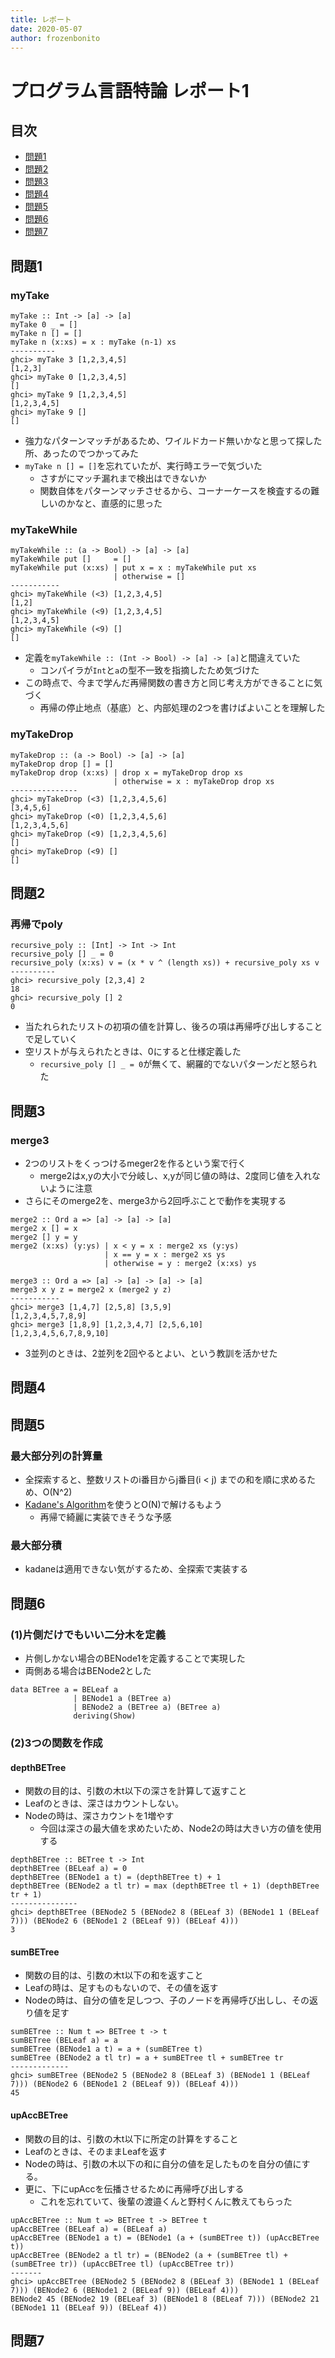 ```yaml
---
title: レポート
date: 2020-05-07
author: frozenbonito
---
```

# プログラム言語特論 レポート1

## 目次
- [問題1](#問題1)
- [問題2](#問題2)
- [問題3](#問題3)
- [問題4](#問題4)
- [問題5](#問題5)
- [問題6](#問題6)
- [問題7](#問題7)

## 問題1
### myTake
```
myTake :: Int -> [a] -> [a]
myTake 0 _ = []
myTake n [] = []
myTake n (x:xs) = x : myTake (n-1) xs
----------
ghci> myTake 3 [1,2,3,4,5]
[1,2,3]
ghci> myTake 0 [1,2,3,4,5]
[]
ghci> myTake 9 [1,2,3,4,5]
[1,2,3,4,5]
ghci> myTake 9 []
[]
```
- 強力なパターンマッチがあるため、ワイルドカード無いかなと思って探した所、あったのでつかってみた
- `myTake n [] = []`を忘れていたが、実行時エラーで気づいた
  - さすがにマッチ漏れまで検出はできないか
  - 関数自体をパターンマッチさせるから、コーナーケースを検査するの難しいのかなと、直感的に思った

### myTakeWhile
```
myTakeWhile :: (a -> Bool) -> [a] -> [a]
myTakeWhile put []     = []
myTakeWhile put (x:xs) | put x = x : myTakeWhile put xs
                       | otherwise = []
-----------
ghci> myTakeWhile (<3) [1,2,3,4,5]
[1,2]
ghci> myTakeWhile (<9) [1,2,3,4,5]
[1,2,3,4,5]
ghci> myTakeWhile (<9) []
[]
```
- 定義を`myTakeWhile :: (Int -> Bool) -> [a] -> [a]`と間違えていた
  - コンパイラが`Int`と`a`の型不一致を指摘したため気づけた
- この時点で、今まで学んだ再帰関数の書き方と同じ考え方ができることに気づく
  - 再帰の停止地点（基底）と、内部処理の2つを書けばよいことを理解した

### myTakeDrop
```
myTakeDrop :: (a -> Bool) -> [a] -> [a]
myTakeDrop drop [] = []
myTakeDrop drop (x:xs) | drop x = myTakeDrop drop xs
                       | otherwise = x : myTakeDrop drop xs
---------------
ghci> myTakeDrop (<3) [1,2,3,4,5,6]
[3,4,5,6]
ghci> myTakeDrop (<0) [1,2,3,4,5,6]
[1,2,3,4,5,6]
ghci> myTakeDrop (<9) [1,2,3,4,5,6]
[]
ghci> myTakeDrop (<9) []
[]
```


## 問題2
### 再帰でpoly
```
recursive_poly :: [Int] -> Int -> Int
recursive_poly [] _ = 0
recursive_poly (x:xs) v = (x * v ^ (length xs)) + recursive_poly xs v
----------
ghci> recursive_poly [2,3,4] 2
18
ghci> recursive_poly [] 2
0
```
- 当たれられたリストの初項の値を計算し、後ろの項は再帰呼び出しすることで足していく
- 空リストが与えられたときは、0にすると仕様定義した
  - `recursive_poly [] _ = 0`が無くて、網羅的でないパターンだと怒られた

## 問題3
### merge3
- 2つのリストをくっつけるmeger2を作るという案で行く
  - merge2はx,yの大小で分岐し、x,yが同じ値の時は、2度同じ値を入れないように注意
- さらにそのmerge2を、merge3から2回呼ぶことで動作を実現する
```
merge2 :: Ord a => [a] -> [a] -> [a]
merge2 x [] = x
merge2 [] y = y
merge2 (x:xs) (y:ys) | x < y = x : merge2 xs (y:ys)
                     | x == y = x : merge2 xs ys
                     | otherwise = y : merge2 (x:xs) ys

merge3 :: Ord a => [a] -> [a] -> [a] -> [a]
merge3 x y z = merge2 x (merge2 y z)
-----------
ghci> merge3 [1,4,7] [2,5,8] [3,5,9]
[1,2,3,4,5,7,8,9]
ghci> merge3 [1,8,9] [1,2,3,4,7] [2,5,6,10]
[1,2,3,4,5,6,7,8,9,10]
```
- 3並列のときは、2並列を2回やるとよい、という教訓を活かせた

## 問題4
## 問題5
### 最大部分列の計算量
- 全探索すると、整数リストのi番目からj番目(i < j) までの和を順に求めるため、O(N^2)
- [Kadane's Algorithm](https://ajalab.github.io/2018/03/04/kadane.html)を使うとO(N)で解けるもよう
  - 再帰で綺麗に実装できそうな予感
### 最大部分積
- kadaneは適用できない気がするため、全探索で実装する

## 問題6
### (1)片側だけでもいい二分木を定義
- 片側しかない場合のBENode1を定義することで実現した
- 両側ある場合はBENode2とした
```
data BETree a = BELeaf a 
              | BENode1 a (BETree a)
              | BENode2 a (BETree a) (BETree a)
              deriving(Show)
```
### (2)3つの関数を作成
#### depthBETree
- 関数の目的は、引数の木t以下の深さを計算して返すこと
- Leafのときは、深さはカウントしない。
- Nodeの時は、深さカウントを1増やす
  - 今回は深さの最大値を求めたいため、Node2の時は大きい方の値を使用する
```
depthBETree :: BETree t -> Int
depthBETree (BELeaf a) = 0
depthBETree (BENode1 a t) = (depthBETree t) + 1
depthBETree (BENode2 a tl tr) = max (depthBETree tl + 1) (depthBETree tr + 1)
---------------
ghci> depthBETree (BENode2 5 (BENode2 8 (BELeaf 3) (BENode1 1 (BELeaf 7))) (BENode2 6 (BENode1 2 (BELeaf 9)) (BELeaf 4)))
3
```
#### sumBETree
- 関数の目的は、引数の木t以下の和を返すこと
- Leafの時は、足すものもないので、その値を返す
- Nodeの時は、自分の値を足しつつ、子のノードを再帰呼び出しし、その返り値を足す
```
sumBETree :: Num t => BETree t -> t
sumBETree (BELeaf a) = a
sumBETree (BENode1 a t) = a + (sumBETree t)
sumBETree (BENode2 a tl tr) = a + sumBETree tl + sumBETree tr
-------------
ghci> sumBETree (BENode2 5 (BENode2 8 (BELeaf 3) (BENode1 1 (BELeaf 7))) (BENode2 6 (BENode1 2 (BELeaf 9)) (BELeaf 4)))
45
```
#### upAccBETree
- 関数の目的は、引数の木t以下に所定の計算をすること
- Leafのときは、そのままLeafを返す
- Nodeの時は、引数の木以下の和に自分の値を足したものを自分の値にする。
- 更に、下にupAccを伝播させるために再帰呼び出しする
  - これを忘れていて、後輩の渡邉くんと野村くんに教えてもらった
```
upAccBETree :: Num t => BETree t -> BETree t
upAccBETree (BELeaf a) = (BELeaf a)
upAccBETree (BENode1 a t) = (BENode1 (a + (sumBETree t)) (upAccBETree t))
upAccBETree (BENode2 a tl tr) = (BENode2 (a + (sumBETree tl) + (sumBETree tr)) (upAccBETree tl) (upAccBETree tr))
-------
ghci> upAccBETree (BENode2 5 (BENode2 8 (BELeaf 3) (BENode1 1 (BELeaf 7))) (BENode2 6 (BENode1 2 (BELeaf 9)) (BELeaf 4)))
BENode2 45 (BENode2 19 (BELeaf 3) (BENode1 8 (BELeaf 7))) (BENode2 21 (BENode1 11 (BELeaf 9)) (BELeaf 4))
```
## 問題7

